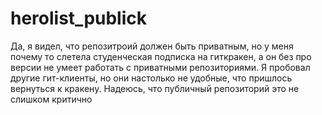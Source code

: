 # herolist_publick

Да, я видел, что репозитроий должен быть приватным, но у меня почему то слетела студенческая подписка на гиткракен, а он без про версии не умеет работать с приватными репозиториями. Я пробовал другие гит-клиенты, но они настолько не удобные, что пришлось вернуться к кракену. Надеюсь, что публичный репозиторий это не слишком критично
